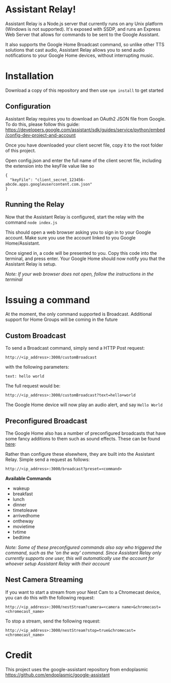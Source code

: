 # Assistant Relay!

Assistant Relay is a Node.js server that currently runs on any Unix platform (Windows is not supported).  It's exposed with SSDP, and runs an Express Web Server that allows for commands to be sent to the Google Assistant.

It also supports the Google Home Broadcast command, so unlike other TTS solutions that cast audio, Assistant Relay allows you to send audio notifications to your Google Home devices, without interrupting music.

# Installation

Download a copy of this repository and then use `npm install` to get started

## Configuration

Assistant Relay requires you to download an OAuth2 JSON file from Google.  To do this, please follow this guide: https://developers.google.com/assistant/sdk/guides/service/python/embed/config-dev-project-and-account

Once you have downloaded your client secret file, copy it to the root folder of this project.

Open config.json and enter the full name of the client secret file, including the extension into the keyFile value like so

    {
      "keyFile": "client_secret_123456-abcde.apps.googleusercontent.com.json"
    }

## Running the Relay

Now that the Assistant Relay is configured, start the relay with the command `node index.js`

This should open a web browser asking you to sign in to your Google account. Make sure you use the account linked to you Google Home/Assistant.

Once signed in, a code will be presented to you.  Copy this code into the terminal, and press enter.  Your Google Home should now notify you that the Assistant Relay is setup.

*Note: If your web browser does not open, follow the instructions in the terminal*

# Issuing a command

At the moment, the only command supported is Broadcast. Additional support for Home Groups will be coming in the future

## Custom Broadcast

To send a Broadcast command, simply send a HTTP Post request:

    http://<ip_address>:3000/customBroadcast

with the following parameters:

    text: hello world

The full request would be:

    http://<ip_address>:3000/customBroadcast?text=hello+world
The Google Home device will now play an audio alert, and say `Hello World`

## Preconfigured Broadcast

The Google Home also has a number of preconfigured broadcasts that have some fancy additions to them such as sound effects.  These can be found [here](https://support.google.com/googlehome/answer/7531913?co=GENIE.Platform=Android&hl=en):

Rather than configure these elsewhere, they are built into the Assistant Relay.  Simple send a request as follows:

    http://<ip_address>:3000/broadcast?preset=<command>

**Available Commands**

 - wakeup
 - breakfast
 - lunch
 - dinner
 - timetoleave
 - arrivedhome
 - ontheway
 - movietime
 - tvtime
 - bedtime

*Note: Some of these preconfigured commands also say who triggered the command, such as the 'on the way' command. Since Assistant Relay only currently supports one user, this will automatically use the account for whoever setup Assistant Relay with their account*

## Nest Camera Streaming

If you want to start a stream from your Nest Cam to a Chromecast device, you can do this with the following request:

    http://<ip_address>:3000/nestStream?camera=<camera name>&chromecast=<chromecast_name>

To stop a stream, send the following request:

    http://<ip_address>:3000/nestStream?stop=true&chromecast=<chromecast_name>

# Credit
This project uses the google-assistant repository from endoplasmic
https://github.com/endoplasmic/google-assistant
